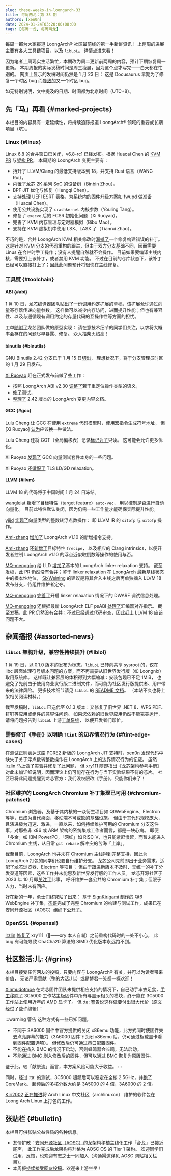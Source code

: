```yaml
---
slug: these-weeks-in-loongarch-33
title: 每周两龙：第 33 期
authors: [xen0n]
date: 2024-01-24T03:20:00+08:00
tags: [每周一龙, 每周两龙]
---
```


每周一都为大家报道 LoongArch&reg; 社区最前线的第一手新鲜资讯！
上两周的进展主要有各大工具链项目，以及 `libLoL`。
详情点进来看！

<!-- truncate -->

因为笔者上周现实生活繁忙，本期改为周二更新前两周的内容，预计下期恢复周一更新。
本期周报的实际发稿时间是周三凌晨，因为这个点才写完——白天都在忙别的。
网页上显示的发稿时间仍然是 1 月 23 日：
这是 Docusaurus 早期为了修复一个时区 bug 而[导致的](https://github.com/facebook/docusaurus/issues/4881)又一个时区 bug。

如无特别说明，文中提及的日期、时间都为北京时间（UTC+8）。

## 先「马」再看 {#marked-projects}

本栏目的内容具有一定延续性，将持续追踪报道 LoongArch&reg; 领域的重要或长期项目（坑）。

### Linux {#linux}

Linux 6.8 的合并窗口已关闭，v6.8-rc1 已经发布。根据 Huacai Chen 的
[KVM PR](https://lore.kernel.org/loongarch/20231223120642.1067728-1-chenhuacai@loongson.cn/)
与[架构 PR](https://lore.kernel.org/loongarch/20240119110700.335741-1-chenhuacai@loongson.cn/)，
本周期的 LoongArch 变更主要有：

* 抬升了 LLVM/Clang 的最低支持版本到 18，并支持 Rust 语言（WANG Rui）。
* 内置了龙芯 2K 系列 SoC 的设备树（Binbin Zhou）。
* BPF JIT 优化与修复（Hengqi Chen）。
* 支持处理 UEFI ESRT 表格，为系统内的固件升级方案如 fwupd 做准备（Huacai Chen）。
* 使用公共设施实现了 `crashkernel` 内核参数（Youling Tang）。
* 修复了 `execve` 后的 FCSR 初始化问题（Xi Ruoyao）。
* 完善了 KVM 内存管理与定时器模拟（Bibo Mao）。
* 支持在 KVM 虚拟机中使用 LSX、LASX 了（Tianrui Zhao）。

不巧的是，合并 LoongArch KVM 相关修改时[漏掉了](https://lore.kernel.org/loongarch/20240120114412.2208a8c1@canb.auug.org.au/)一个修复构建错误的补丁。
这是针对 KVM 分支的代码重构的跟进，但由于双方分支基础不同，因而需要 Linus 在合并时手工操作；没有人提醒自然就不会操作。
目前如果要编译主线内核，需要打上该补丁，或者禁用 KVM 功能。
不过在目前的仓库状态下，该补丁已经可以直接打上了；因此此问题预计将很快在主线修复。

### 工具链 {#toolchain}

#### ABI {#abi}

1 月 10 日，龙芯编译器团队[贴出了](https://github.com/loongson/gcc/issues/114)一份调用约定扩展的草稿，该扩展允许通过向量寄存器传递向量参数。
这样做可以减少内存访问，进而提升性能；但也有兼容性、以及与遵循现有调用约定的存量代码的互操作性等方面的担忧。

工单[随附了](https://github.com/loongson/gcc/pull/113)龙芯团队做的原型实现：
请在意技术细节的同学们关注，以求将大概率会存在的问题尽早暴露、修复。
众人拾柴火焰高！

#### binutils {#binutils}

GNU Binutils 2.42 分支已于 1 月 15 日[切出](https://sourceware.org/pipermail/binutils/2024-January/131859.html)，
理想状况下，将于分支管理员时区的 1 月 29 日发布。

[Xi Ruoyao][xry111] 赶在正式发布前做了些工作：

* 按照 LoongArch ABI v2.30 [调整了](https://sourceware.org/pipermail/binutils/2024-January/131871.html )若干重定位操作类型的语义，
* [修了](https://sourceware.org/pipermail/binutils/2024-January/131975.html)测试，
* [整理了](https://sourceware.org/pipermail/binutils/2024-January/132050.html) 2.42 版本的 LoongArch 变更内容文档。

[xry111]: https://github.com/xry111

#### GCC {#gcc}

Lulu Cheng 让 GCC 在使用 `extreme` 代码模型时，[使用](https://gcc.gnu.org/pipermail/gcc-patches/2024-January/641865.html)宏指令生成符号地址，
但 [Xi Ruoyao] [认为](https://gcc.gnu.org/pipermail/gcc-patches/2024-January/641919.html)应该换一种做法。

Lulu Cheng 还将 GOT（全局偏移表）记录[标记为了](https://gcc.gnu.org/pipermail/gcc-patches/2024-January/642896.html)只读。
这可能会允许更多优化。

Xi Ruoyao [发现了](https://gcc.gnu.org/PR113418) GCC 向量测试套件本身的一些问题。

Xi Ruoyao 还[适配了](https://gcc.gnu.org/pipermail/gcc-patches/2024-January/643644.html) TLS LD/GD relaxation。

#### LLVM {#llvm}

LLVM 18 的代码将于中国时间 1 月 24 日冻结。

[wangleiat] [新增了](https://github.com/llvm/llvm-project/pull/78943)目标特性（target feature）`auto-vec`，
用以控制是否进行自动向量化。
目前此特性默认关闭，因为仍需一些工作量才能确保实际提升性能。

[yjijd] [实现了](https://github.com/llvm/llvm-project/pull/78924)向量类型的整数转浮点数操作：
即 LLVM IR 的 `sitofp` 与 `uitofp` 操作。

[Ami-zhang] [增加了](https://github.com/llvm/llvm-project/pull/78238) LoongArch
v1.10 的新增指令支持。

[Ami-zhang] 还[新增了](https://github.com/llvm/llvm-project/pull/78962)目标特性 `frecipe`，
以及相应的 Clang intrinsics，以便开发者控制 LoongArch v1.10 的浮点近似取倒数等操作的使用与否。

[MQ-mengqing] 给 LLD [增加了](https://github.com/llvm/llvm-project/pull/78692)基本的
LoongArch linker relaxation 支持。
截至发稿，此 PR 仍然没有合并；鉴于 linker relaxation 在 LoongArch 最新基线状态中的根本性地位，
[SixWeining] 的建议是将其合入主线之后再单独摘入 LLVM 18 发布分支，待组件维护者定夺。

[MQ-mengqing] [完善了](https://github.com/llvm/llvm-project/pull/77728)开启
linker relaxation 情况下的 DWARF 调试信息处理。

[MQ-mengqing] 还根据最新 LoongArch ELF psABI
[处理了](https://github.com/llvm/llvm-project/pull/72962)汇编器对齐指示。
截至发稿，此 PR 仍然没有合并；不过已经通过代码审查，因此赶上 LLVM 18 应该问题不大。

[Ami-zhang]: https://github.com/Ami-zhang
[MQ-mengqing]: https://github.com/MQ-mengqing
[SixWeining]: https://github.com/SixWeining
[wangleiat]: https://github.com/wangleiat
[yjijd]: https://github.com/yjijd

## 杂闻播报 {#assorted-news}

### `libLoL` 架构升级，兼容性持续提升 {#liblol}

1 月 19 日，以 0.1.0 版本的发布为标志，`libLoL` 已转向共享 sysroot 的，仅在 libc
层面处理符号版本问题的方案，而不再需要从旧世界发行版（如 Loongnix）取用系统库。
这样既让兼容层的体积得到大幅缩减：安装包现已不足 1MiB，
也避免了先前由于使用商业发行版二进制文件，而可能为社区发行版提供者、用户带来的法律风险。
更多技术细节请见 `libLoL` 的 [README 文档](https://github.com/AOSC-Dev/liblol/blob/master/README.zh.md)。
（本站不久也将上架相关阅读材料。）

截至发稿时，`libLoL` 已迭代至 0.1.3 版本：又修复了旧世界 .NET 8、WPS PDF、钉钉等应用或组件的兼容性问题。
如果您依赖的旧世界应用仍然不能完美运行，请将问题报告到 `libLoL` 上游[工单系统](https://github.com/AOSC-Dev/liblol/issues)，
以便开发者们帮忙。

### 需要修订《手册》以明确 `ftint` 的边界情况行为 {#ftint-edge-cases}

在测试正则表达式库 PCRE2 新版的 LoongArch JIT 支持时，[xen0n](https://github.com/xen0n)
[发现](https://github.com/loongson-community/discussions/issues/36)代码中缺失了关于浮点数转整数操作在
LoongArch 上的边界情况行为的记载。
虽然 [lrzlin] 马上[做了实验并修复了](https://github.com/zherczeg/sljit/pull/226)此问题，
但 [xry111] 随即[指出][ftint-issue]《龙芯架构参考手册》对此未加详细说明，因而理论上仍可能存在行为与当下实验结果不符的芯片。
社区已将此问题提醒到龙芯官方：我们没权限改《手册》，只能你们来了！

[lrzlin]: https://github.com/lrzlin
[ftint-issue]: https://github.com/loongson-community/discussions/issues/38

### 社区维护的 LoongArch Chromium 补丁集现已可用 {#chromium-patchset}

Chromium 浏览器，及基于其内核的一众衍生项目如 QtWebEngine、Electron 等等，已成为当代桌面、移动端不可或缺的基础设施。
但由于其代码规模庞大，且演进极为迅速、激进，一直以来，如何持续维护可用的 Chromium 分支这件事，对那些非 x86 或 ARM 架构的系统集成工作者而言，都是一块心病。
即便「多金」如 IBM PowerPC，「网红」如 RISC-V，也只能紧赶慢赶，而暂未能进入 Chromium 主线，从日常
`git rebase` 解冲突的苦海「上岸」。

截至目前，LoongArch 也并未在 Chromium 主线得到完整支持，因此为 LoongArch 打包的同学们也要自行维护分支。
龙芯公司先前即出于业务需求，适配了龙芯浏览器、Electron 等项目；
但由于跟进新版本不及时、无统一的补丁分发渠道等因素，这些工作并未能惠及新世界发行版的工作人员。
龙芯开源社区于 2023 年 10 月即[关注了](https://github.com/loongson-community/discussions/issues/2)此事，
呼吁维护一套公共的 Chromium 补丁集；但限于人力，当时未有回应。

好在新的一年，勇士们终究站了出来：
基于 [SignKirigami](https://github.com/prcups)
[制作的](https://github.com/prcups/qt6-webengine-loongarchlinux)
Qt6 WebEngine 补丁集，[杰哥](https://github.com/jiegec)完成了完整
Chromium 的构建与测试工作，成果已在安同开源社区（AOSC）组织下[公开了](https://github.com/AOSC-Dev/chromium-loongarch64)。

### OpenSSL {#openssl}

[lrzlin] [修复了](https://github.com/openssl/openssl/pull/23301) xry111（:clown_face:——xry 本人自嘲）之前重构代码时的一处不小心，
此 bug 有可能导致 ChaCha20 算法的 SIMD 优化版本永远跑不到。

## 社区整活:儿: {#grins}

本栏目接受任何网友的投稿，只要内容与 LoongArch&reg; 有关，并可以为读者带来价值，
无论严肃贡献（整的大活:儿:）或是博君一笑都一概欢迎！

[Xinmudotmoe] 在龙芯固件团队未提供相应支持的情况下，自己动手丰衣足食，[手工移除了](https://github.com/loongson/Firmware/issues/80#issuecomment-1903111698)
3C5000 工作站主板固件中所有与显示相关的模块，终于能在 3C5000 工作站上使用近年的 AMD 显卡了。
但 :ta: [警告说](https://github.com/loongson-community/areweloongyet/issues/16#issuecomment-1903435237)这样做要付出很大代价（原文经过了些许编辑）：

:::warning 警告
这种方式有一些已知问题。

* 不同于 3A6000 固件中官方提供的关闭 x86emu 功能，此方式同时使固件失去点亮屏幕的能力（3A6000 固件下关闭 x86emu 后，仍可通过板载显卡看到固件配置选项）。
  但修改后仍可通过串口配置固件。
* 不能在插入 BMC 的情况下启动，否则蜂鸣器会长鸣，无法启动。
* 不能通过 BMC 刷入修改后的固件，但可以通过 BMC 恢复为原版固件。

鉴于此，较「献祭流」而言，本方案风险可能大于收益。
:::

同时，经过 :ta: 的测试，3C5000 超频后可以稳定在全核 2.5GHz，并[跑了](https://openbenchmarking.org/result/2401037-NE-COREMARK311)
CoreMark。
超频后的多核分数大约是 3A5000 的 4 倍，3A6000 的 2 倍。

[Kiri2002] [正在推进](https://bbs.loongarch.org/d/357)将 Arch Linux 中文社区（archlinuxcn）
维护的软件包在 Loong Arch Linux 上打包的工作。

[Kiri2002]: https://github.com/Kiri2002
[Xinmudotmoe]: https://github.com/Xinmudotmoe

## 张贴栏 {#bulletin}

本栏目可供张贴公益性质的各种信息。

* 友情扩散：[安同开源社区（AOSC）][aosc]的龙架构移植主线化工作「合龙」已接近尾声，
  此工作完成后龙架构将升格为 AOSC OS 的 Tier 1 架构。
  欢迎同学们试用、反馈，也欢迎有志之士一同加入（沟通渠道详见 AOSC 网站相关栏目）。
* 本周报[持续接受网友投稿][call-for-submissions]。欢迎来上游坐坐！

[aosc]: https://aosc.io
[call-for-submissions]: https://github.com/loongson-community/areweloongyet/issues/16
